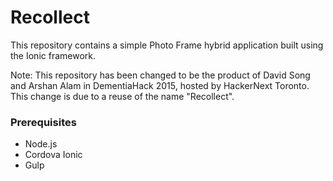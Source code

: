 Recollect
=========

This repository contains a simple Photo Frame hybrid application built using the Ionic framework. 

Note: This repository has been changed to be the product of David Song and Arshan Alam in DementiaHack 2015, hosted by HackerNext Toronto. This change is due to a reuse of the name "Recollect". 

### Prerequisites

- Node.js
- Cordova Ionic
- Gulp

